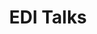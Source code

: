 ---
type: gallery-details
active: true

# Display name
title: EDI Talks

url: static/img/OuterSpace.jpg
brief: Educating and Sharing Voices

keywords:
    - EDI

preview-image: static/img/OuterSpace.jpg

# Image slideshow
images:
    - url: /static/img/OuterSpace.jpg
      caption: |
        Image Credit: Evert Nasedkin

information: |
    ### EDI Talks

    * Using my platform to share the voices of others is very important to me. I have been involved in a number of talks and panels on Equity, Diversity, and Inclusion in academia. These include:

    - You Can't Be What You Can't See
        - EAS 2023, Krakow, Poland
        - July 14th 2023

    - International Day Against Homophobia, Biphobia and Transphobia 2023
        - Max Planck Institute for Astronomy, Heidelberg, Germany
        - May 17th, 2023

    - LGBTQIA+ in Astronomy
        - GC Retreat, Schöntal, Germany
        - May 9th, 2023

    - LGBT+ Astronomy Icons
        - OUTer Space, Haus der Astronomie, Heidelberg, Germany
        - Feb 18th, 2023

    - Equity, Diversity and Inclusion in Astronomy
        - IMPRS Retreat, Salzburg, Austria
        - Sept 10th, 2022


---